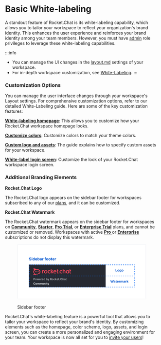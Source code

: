# Basic White-labeling

A standout feature of Rocket.Chat is its white-labeling capability, which allows you to tailor your workspace to reflect your organization's brand identity. This enhances the user experience and reinforces your brand identity among your team members. However, you must have [admin](../roles-in-rocket.chat.md) role privileges to leverage these white-labeling capabilities.

:::info
* You can manage the UI changes in the [layout.md](../../use-rocket.chat/workspace-administration/settings/layout.md "mention") settings of your workspace.
* For in-depth workspace customization, see [White-Labeling](https://developer.rocket.chat/customize-and-embed/white-labelling).
:::

### Customization Options

You can manage the user interface changes through your workspace's Layout settings. For comprehensive customization options, refer to our detailed White-Labeling guide. Here are some of the key customization features:

[**White-labeling homepage**](../../use-rocket.chat/workspace-administration/settings/layout.md#home-page-content): This allows you to customize how your Rocket.Chat workspace homepage looks.

[**Customize colors**](../../use-rocket.chat/workspace-administration/settings/layout.md#colors): Customize colors to match your theme colors.

[**Custom logo and assets**](../../use-rocket.chat/workspace-administration/settings/assets.md): The guide explains how to specify custom assets for your workspace.

[**White-label login screen**](../../use-rocket.chat/workspace-administration/settings/layout.md#login): Customize the look of your Rocket.Chat workspace login screen.

### Additional Branding Elements

**Rocket.Chat Logo**

The Rocket.Chat logo appears on the sidebar footer for workspaces subscribed to any of our [plans](../../readme/our-plans.md), and it can be customized.

**Rocket.Chat Watermark**

The Rocket.Chat watermark appears on the sidebar footer for workspaces on [**Community**](../../readme/our-plans.md#community), [**Starter**](../../readme/our-plans.md#starter-plan), [**Pro Trial**](../trials/pro-trial.md), or [**Enterprise Trial**](../trials/enterprise-trial.md) plans, and cannot be customized or removed. Workspaces with active [**Pro** ](../../readme/our-plans.md#pro-plan)or [**Enterprise**](../../readme/our-plans.md#enterprise-plan) subscriptions do not display this watermark.

<figure><img src="/img/sidebar-footer.png" alt=""></img><figcaption><p>Sidebar footer</p></figcaption></figure>

Rocket.Chat's white-labeling feature is a powerful tool that allows you to tailor your workspace to reflect your brand's identity. By customizing elements such as the homepage, color scheme, logo, assets, and login screen, you can create a more personalized and engaging environment for your team. Your workspace is now all set for you to [invite your users](inviting-users.md)!
